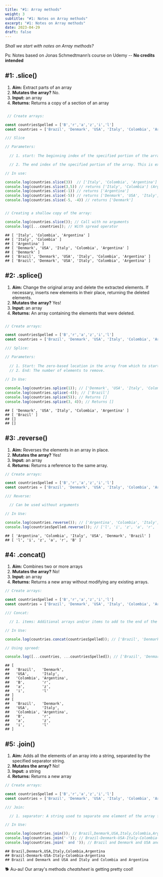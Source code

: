 ```yaml
---
title: "#1: Array methods"
weight: 3
subtitle: "#1: Notes on Array methods"
excerpt: "#1: Notes on Array methods"
date: 2023-04-29
draft: false
---
```


*Shall we start with notes on Array methods?*

Ps: Notes based on Jonas Schmedtmann’s course on Udemy -- **No credits intended**




## #1: .slice()

1. **Aim:** Extract parts of an array
2. **Mutates the array?** No. 
3. **Input:** an array
4. **Returns:** Returns a copy of a section of an array


```javascript

 // Create arrays: 

const countriesSpelled = ['B','r','a','z','i','l']
const countries = ['Brazil', 'Denmark', 'USA', 'Italy', 'Colombia', 'Argentina']

/// Slice 

// Parameters:
  
  // 1. start: The beginning index of the specified portion of the array. If start is undefined, then the slice //  // begins at index 0.

  // 2. The end index of the specified portion of the array. This is exclusive of the element at the index 'end'. // If end is undefined, then the slice extends to the end of the array. (not included in the output)

// In use:

console.log(countries.slice(3))  // ['Italy', 'Colombia', 'Argentina']
console.log(countries.slice(3,5)) // returns ['Italy', 'Colombia'] (Argentina not included)
console.log(countries.slice(-1)) // returns ['Argentina']
console.log(countries.slice(-5)) // returns ['Denmark', 'USA', 'Italy', 'Colombia', 'Argentina']
console.log(countries.slice(-5, -4)) // returns ['Denmark']


// Creating a shallow copy of the array: 

console.log(countries.slice()); // Call with no arguments
console.log([...countries]); // With spread operator
```

```
## [ 'Italy', 'Colombia', 'Argentina' ]
## [ 'Italy', 'Colombia' ]
## [ 'Argentina' ]
## [ 'Denmark', 'USA', 'Italy', 'Colombia', 'Argentina' ]
## [ 'Denmark' ]
## [ 'Brazil', 'Denmark', 'USA', 'Italy', 'Colombia', 'Argentina' ]
## [ 'Brazil', 'Denmark', 'USA', 'Italy', 'Colombia', 'Argentina' ]
```


## #2: .splice()

1. **Aim:** Change the original array and delete the extracted elements. If necessary, inserts new elements in their place, returning the deleted elements.
2. **Mutates the array?** Yes! 
3. **Input:** an array
4. **Returns:** An array containing the elements that were deleted.


```javascript

// Create arrays: 

const countriesSpelled = ['B','r','a','z','i','l']
const countries = ['Brazil', 'Denmark', 'USA', 'Italy', 'Colombia', 'Argentina']

/// Splice:

// Parameters:
  
  // 1. Start: The zero-based location in the array from which to start removing elements.
  // 2. End: The number of elements to remove.

// In Use:  
  
console.log(countries.splice(1)); // ['Denmark', 'USA', 'Italy', 'Colombia', 'Argentina']
console.log(countries.splice(-4)); // ['Brazil']
console.log(countries.splice(5)); // Returns []
console.log(countries.splice(3, 4)); // Returns []
```

```
## [ 'Denmark', 'USA', 'Italy', 'Colombia', 'Argentina' ]
## [ 'Brazil' ]
## []
## []
```

## #3: .reverse()

1. **Aim:** Reverses the elements in an array in place.
2. **Mutates the array?** Yes!
3. **Input:** an array
4. **Returns:**  Returns a reference to the same array.



```javascript
// Create arrays: 

const countriesSpelled = ['B','r','a','z','i','l']
const countries = ['Brazil', 'Denmark', 'USA', 'Italy', 'Colombia', 'Argentina']

/// Reverse:

  // Can be used without arguments

// In Use:

console.log(countries.reverse()); // ['Argentina', 'Colombia', 'Italy', 'USA', 'Denmark', 'Brazil']
console.log(countriesSpelled.reverse()); // ['l', 'i', 'z', 'a', 'r', 'B']
```

```
## [ 'Argentina', 'Colombia', 'Italy', 'USA', 'Denmark', 'Brazil' ]
## [ 'l', 'i', 'z', 'a', 'r', 'B' ]
```

## #4: .concat()

1. **Aim:** Combines two or more arrays
2. **Mutates the array?** No!
3. **Input:** an array
4. **Returns:** Returns a new array without modifying any existing arrays.


```javascript
// Create arrays: 

const countriesSpelled = ['B','r','a','z','i','l']
const countries = ['Brazil', 'Denmark', 'USA', 'Italy', 'Colombia', 'Argentina']

/// Concat:

  // 1. items: Additional arrays and/or items to add to the end of the array.

// In Use:

console.log(countries.concat(countriesSpelled)); // ['Brazil', 'Denmark', 'USA', 'Italy', 'Colombia', 'Argentina', 'B', 'r', 'a', 'z', 'i', 'l']

// Using spreed: 

console.log([...countries, ...countriesSpelled]); // ['Brazil', 'Denmark', 'USA', 'Italy', 'Colombia', 'Argentina', 'B', 'r', 'a', 'z', 'i', 'l']
```

```
## [
##   'Brazil',   'Denmark',
##   'USA',      'Italy',
##   'Colombia', 'Argentina',
##   'B',        'r',
##   'a',        'z',
##   'i',        'l'
## ]
## [
##   'Brazil',   'Denmark',
##   'USA',      'Italy',
##   'Colombia', 'Argentina',
##   'B',        'r',
##   'a',        'z',
##   'i',        'l'
## ]
```

## #5: .join()

1. **Aim:** Adds all the elements of an array into a string, separated by the specified separator string.
2. **Mutates the array?** No!
3. **Input:** a string
4. **Returns:** Returns a new array 


```javascript
// Create arrays: 

const countriesSpelled = ['B','r','a','z','i','l']
const countries = ['Brazil', 'Denmark', 'USA', 'Italy', 'Colombia', 'Argentina']

/// Join:

  // 1. separator: A string used to separate one element of the array from the next in the resulting string. If omitted, the array elements are separated with a comma.

// In Use:

console.log(countries.join()); // Brazil,Denmark,USA,Italy,Colombia,Argentina
console.log(countries.join('-')); // Brazil-Denmark-USA-Italy-Colombia-Argentina
console.log(countries.join(' and ')); // Brazil and Denmark and USA and Italy and Colombia and Argentina
```

```
## Brazil,Denmark,USA,Italy,Colombia,Argentina
## Brazil-Denmark-USA-Italy-Colombia-Argentina
## Brazil and Denmark and USA and Italy and Colombia and Argentina
```

&#128021; Au-au! Our array's methods *cheatsheet* is getting pretty cool! 

